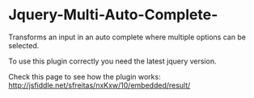 Jquery-Multi-Auto-Complete-
===========================

Transforms an input in an auto complete where multiple options can be selected.

To use this plugin correctly you need the latest jquery version.

Check this page to see how the plugin works: http://jsfiddle.net/sfreitas/nxKxw/10/embedded/result/
